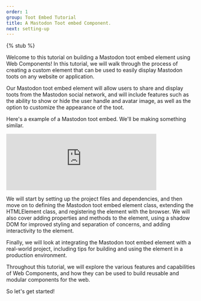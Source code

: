 ```yaml
---
order: 1
group: Toot Embed Tutorial
title: A Mastodon Toot embed Component.
next: setting-up
---
```


{% stub %}

Welcome to this tutorial on building a Mastodon toot embed element using Web Components! In this tutorial, we will walk
through the process of creating a custom element that can be used to easily display Mastodon toots on any website or
application.

Our Mastodon toot embed element will allow users to share and display toots from the Mastodon social network, and will
include features such as the ability to show or hide the user handle and avatar image, as well as the option to
customize the appearance of the toot.

Here's a example of a Mastodon toot embed. We'll be making something similar.

<iframe src="https://fosstodon.org/@koddsson/109535622423696807/embed" class="mastodon-embed" style="max-width: 100%; border: 0" width="400" allowfullscreen="allowfullscreen"></iframe><script src="https://fosstodon.org/embed.js" async="async"></script>

We will start by setting up the project files and dependencies, and then move on to defining the Mastodon toot embed
element class, extending the HTMLElement class, and registering the element with the browser. We will also cover adding
properties and methods to the element, using a shadow DOM for improved styling and separation of concerns, and adding
interactivity to the element.

Finally, we will look at integrating the Mastodon toot embed element with a real-world project, including tips for
building and using the element in a production environment.

Throughout this tutorial, we will explore the various features and capabilities of Web Components, and how they can be
used to build reusable and modular components for the web.

So let's get started!
